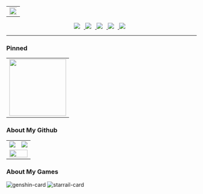 <div align="center">
<!-- 访问统计 -->
  <table style="width:100%;">
    <tr>
      <td align="center">
        <img width="200%" src="https://count.naihee.cn/@NaiHeeeee?theme=rule34" />
      </td>
    </tr>
  </table>
</div>


<div align="center">
  <!-- 个人资料徽标 -->
  <a href="https://naihee.cn/">
    <img src="https://img.shields.io/badge/Website-个人网站-blue" style="margin-right: 10px;">
  </a>
  <a href="https://t.me/naihe666">
    <img src="https://img.shields.io/badge/NaiHe-Telegram-24A1DE" style="margin-right: 10px;">
  </a>
  <a href="https://steamcommunity.com/id/naihe6/">
    <img src="https://img.shields.io/badge/NaiHe-Steam-2a475e" style="margin-right: 10px;">
  </a>
  <a href="https://space.bilibili.com/232568569">
    <img src="https://img.shields.io/badge/Bilibili-B站-FB7299" style="margin-right: 10px;">
  </a>
  <a href="https://www.youtube.com/channel/UCLAriEYXiSDMX8HI6q21Keg">
    <img src="https://img.shields.io/badge/Youtube-油管-FF0000" style="margin-right: 10px;">
  </a>
</div>

---

### Pinned
<div align="center">
<!-- 访问统计 -->
  <table style="width:100%;">
    <tr>
      <td colspan="2" align="center">
        <a href="https://github.com/NaiHeeeee/NaiHeeeee.github.io">
          <img height='150'
            src="https://github-readme-stats.naihee.cn/api/pin/?username=naiheeeee&repo=naiheeeee.github.io&theme=tokyonight" />
        </a>
      </td>
    </tr>
  </table>
</div>

### About My Github

<div align="center">
  <table style="width:100%;">
    <tr>
      <td align="center">
        <a href="https://github.com/NaiHeeeee/github-readme-stats">
          <img src="https://github-readme-stats.naihee.cn/api?username=naiheeeee&show_icons=true&theme=tokyonight" />
        </a>
      </td>
      <td align="center">
        <a href="https://github.com/NaiHeeeee/github-readme-stats">
          <img
            src="https://github-readme-stats.naihee.cn/api/top-langs/?username=NaiHeeeee&layout=compact&theme=tokyonight" />
        </a>
      </td>
    </tr>
    <tr>
      <td colspan="2" rowspan="2" align="center">
        <a href="https://github.com/NaiHeeeee/github-readme-activity-graph">
          <img width="100%"
            src="https://github-readme-activity-graph.naihee.cn/graph?username=NaiHeeeee&theme=tokyo-night&hide_border=true&area=true" />
        </a>
      </td>
    </tr>
  </table>
</div>


### About My Games
<img src="https://hoyocard.qhy04.com/gs/detail/75/184570872.png" alt="genshin-card" />
<img src="https://hoyocard.qhy04.com/sr/detail/0/184570872.png" alt="starrail-card" />

